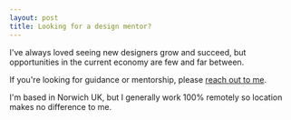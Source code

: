 ```yaml
---
layout: post
title: Looking for a design mentor?
---
```


I've always loved seeing new designers grow and succeed, but opportunities in the current economy are few and far between.

If you're looking for guidance or mentorship, please [reach out to me](mailto:ronansprake@gmail.com).

I'm based in Norwich UK, but I generally work 100% remotely so location makes no difference to me.
